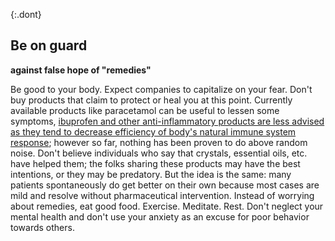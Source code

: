 {:.dont}
## Be on guard 
**against false hope of "remedies"**

Be good to your body. Expect companies to capitalize on your fear. Don't buy products that claim to protect or heal you at this point. Currently
available products like paracetamol can be useful to lessen some symptoms, [ibuprofen and other anti-inflammatory products are less advised as they tend to decrease efficiency of body's natural immune system response](https://www.theguardian.com/world/2020/mar/14/anti-inflammatory-drugs-may-aggravate-coronavirus-infection); however so far, nothing has been proven to do above random noise. Don't believe individuals who say that crystals, essential oils, etc. have helped them; the folks sharing these products may have the best intentions, or they may be predatory. But the idea is the same: many patients spontaneously do get better on their own because most cases are mild and resolve without pharmaceutical intervention. Instead of worrying about remedies, eat good food. Exercise. Meditate. Rest. Don't neglect your mental health and don't use your anxiety as an excuse for poor behavior towards others.
